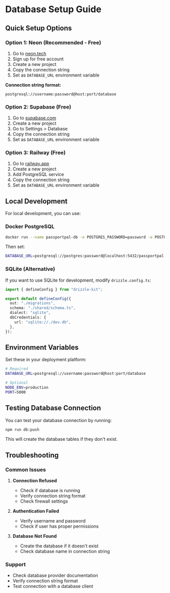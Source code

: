 # Database Setup Guide

## Quick Setup Options

### Option 1: Neon (Recommended - Free)

1. Go to [neon.tech](https://neon.tech)
2. Sign up for free account
3. Create a new project
4. Copy the connection string
5. Set as `DATABASE_URL` environment variable

**Connection string format:**
```
postgresql://username:password@host:port/database
```

### Option 2: Supabase (Free)

1. Go to [supabase.com](https://supabase.com)
2. Create a new project
3. Go to Settings > Database
4. Copy the connection string
5. Set as `DATABASE_URL` environment variable

### Option 3: Railway (Free)

1. Go to [railway.app](https://railway.app)
2. Create a new project
3. Add PostgreSQL service
4. Copy the connection string
5. Set as `DATABASE_URL` environment variable

## Local Development

For local development, you can use:

### Docker PostgreSQL

```bash
docker run --name passportpal-db -e POSTGRES_PASSWORD=password -e POSTGRES_DB=passportpal -p 5432:5432 -d postgres
```

Then set:
```bash
DATABASE_URL=postgresql://postgres:password@localhost:5432/passportpal
```

### SQLite (Alternative)

If you want to use SQLite for development, modify `drizzle.config.ts`:

```typescript
import { defineConfig } from "drizzle-kit";

export default defineConfig({
  out: "./migrations",
  schema: "./shared/schema.ts",
  dialect: "sqlite",
  dbCredentials: {
    url: "sqlite://./dev.db",
  },
});
```

## Environment Variables

Set these in your deployment platform:

```bash
# Required
DATABASE_URL=postgresql://username:password@host:port/database

# Optional
NODE_ENV=production
PORT=5000
```

## Testing Database Connection

You can test your database connection by running:

```bash
npm run db:push
```

This will create the database tables if they don't exist.

## Troubleshooting

### Common Issues

1. **Connection Refused**
   - Check if database is running
   - Verify connection string format
   - Check firewall settings

2. **Authentication Failed**
   - Verify username and password
   - Check if user has proper permissions

3. **Database Not Found**
   - Create the database if it doesn't exist
   - Check database name in connection string

### Support

- Check database provider documentation
- Verify connection string format
- Test connection with a database client 